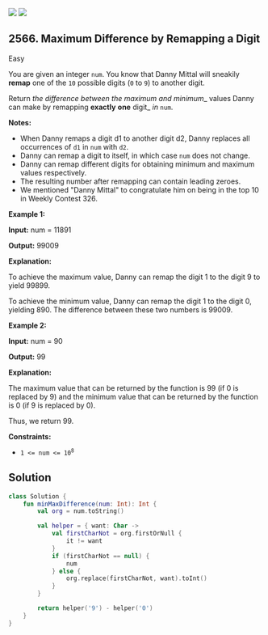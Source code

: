 [![](https://img.shields.io/github/stars/javadev/LeetCode-in-Kotlin?label=Stars&style=flat-square)](https://github.com/javadev/LeetCode-in-Kotlin)
[![](https://img.shields.io/github/forks/javadev/LeetCode-in-Kotlin?label=Fork%20me%20on%20GitHub%20&style=flat-square)](https://github.com/javadev/LeetCode-in-Kotlin/fork)

## 2566\. Maximum Difference by Remapping a Digit

Easy

You are given an integer `num`. You know that Danny Mittal will sneakily **remap** one of the `10` possible digits (`0` to `9`) to another digit.

Return _the difference between the maximum and minimum__ values Danny can make by remapping **exactly** **one** digit_ _in_ `num`.

**Notes:**

*   When Danny remaps a digit d1 to another digit d2, Danny replaces all occurrences of `d1` in `num` with `d2`.
*   Danny can remap a digit to itself, in which case `num` does not change.
*   Danny can remap different digits for obtaining minimum and maximum values respectively.
*   The resulting number after remapping can contain leading zeroes.
*   We mentioned "Danny Mittal" to congratulate him on being in the top 10 in Weekly Contest 326.

**Example 1:**

**Input:** num = 11891

**Output:** 99009

**Explanation:** 

To achieve the maximum value, Danny can remap the digit 1 to the digit 9 to yield 99899. 

To achieve the minimum value, Danny can remap the digit 1 to the digit 0, yielding 890. The difference between these two numbers is 99009.

**Example 2:**

**Input:** num = 90

**Output:** 99

**Explanation:** 

The maximum value that can be returned by the function is 99 (if 0 is replaced by 9) and the minimum value that can be returned by the function is 0 (if 9 is replaced by 0). 

Thus, we return 99.

**Constraints:**

*   <code>1 <= num <= 10<sup>8</sup></code>

## Solution

```kotlin
class Solution {
    fun minMaxDifference(num: Int): Int {
        val org = num.toString()

        val helper = { want: Char ->
            val firstCharNot = org.firstOrNull {
                it != want
            }
            if (firstCharNot == null) {
                num
            } else {
                org.replace(firstCharNot, want).toInt()
            }
        }

        return helper('9') - helper('0')
    }
}
```